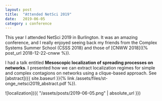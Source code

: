 ```yaml
---
layout: post
title:  "Attended NetSci 2019"
date:   2019-06-05
category : conference
---
```


This year I attended NetSci 2019 in Burlington. It was an amazing conference,
and I really enjoyed seeing back my friends from the Complex Systems Summer
School (CSSS 2018) and those of [CNWW 2018]({% post_url 2018-12-22-cnww %}).

I had a talk entitled **Mesoscopic localization of spreading processes on networks**.
I presented how we can extract localization regimes for simple and complex
contagions on networks using a clique-based approach.
See [abstract]({{ site.baseurl }}{% link /assets/files/st-onge_netsci2019_abstract.pdf %}).

![localization]({{ "/assets/posts/2019-06-05.png" | absolute_url }})


